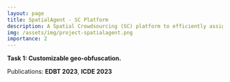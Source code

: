 ```yaml
---
layout: page
title: SpatialAgent - SC Platform
description: A Spatial Crowdsourcing (SC) platform to efficiently assign spatial tasks to crowdsourced workers. 
img: /assets/img/project-spatialagent.png
importance: 2
---
```


**Task 1: Customizable geo-obfuscation.**

Publications: **EDBT 2023**, **ICDE 2023**

